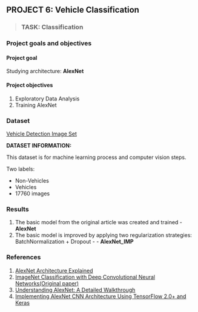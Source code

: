 ## PROJECT 6: Vehicle Classification


> ### TASK: Classification

### Project goals and objectives

#### Project goal

Studying architecture: **AlexNet**

#### Project objectives

1. Exploratory Data Analysis
2. Training AlexNet

### Dataset

[Vehicle Detection Image Set](https://www.kaggle.com/brsdincer/vehicle-detection-image-set/code)

**DATASET INFORMATION:**

This dataset is for machine learning process and computer vision steps.

Two labels:
- Non-Vehicles
- Vehicles
- 17760 images

### Results

1. The basic model from the original article was created and trained - **AlexNet**
2. The basic model is improved by applying two regularization strategies: BatchNormalization + Dropout - - **AlexNet_IMP**

### References
1. [AlexNet Architecture Explained](https://medium.com/analytics-vidhya/alexnet-architecture-explained-5d19e3dca2bb)
2. [ImageNet Classification with Deep Convolutional Neural Networks(Original paper)](https://papers.nips.cc/paper/2012/file/c399862d3b9d6b76c8436e924a68c45b-Paper.pdf)
3. [Understanding AlexNet: A Detailed Walkthrough](https://towardsdatascience.com/understanding-alexnet-a-detailed-walkthrough-20cd68a490aa)
4. [Implementing AlexNet CNN Architecture Using TensorFlow 2.0+ and Keras](https://towardsdatascience.com/implementing-alexnet-cnn-architecture-using-tensorflow-2-0-and-keras-2113e090ad98)

